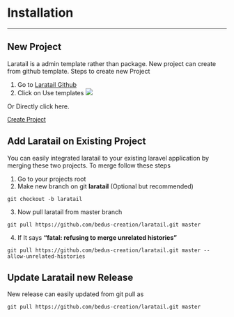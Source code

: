 <h1 class="text-gray-700 font-bold text-2xl md:text-3xl leading-snug"> 
Installation
</h1>

<hr class="border-t-2 border-b-0 border-gray-100 mt-2 mb-8">

<h2 class="font-bold mb-4 text-gray-700 text-xl">New Project</h2>

Laratail is a admin template rather than package. New project can create from github template. Steps to create new Project

1. Go to [Laratail Github](https://github.com/bedus-creation/laratail)
2. Click on Use templates
![](http://web2tailwind.com/storage/documents/KDZZDSD8Q2iSRKUEd9f99L9BJjZ4YQSbCPhniiPt.png)

Or Directly click here.

<div class="p-6 border rounded-t-lg text-center mt-16" style="font-family:Roboto">
    <a href="https://github.com/bedus-creation/laratail/generate" class="leading-tight bg-blue-600 hover:text-gray-100 text-gray-200 rounded px-6 py-3 text-sm">Create Project</a>
</div>

<h2 class="font-bold mb-4 text-gray-700 text-xl mt-16">Add Laratail on Existing Project</h2>

You can easily integrated laratail to your existing laravel application by merging these two projects.
To merge follow these steps
1. Go to your projects root 
2. Make new branch on git **laratail** (Optional but recommended)
```
git checkout -b laratail
```
3. Now pull laratail from master branch
```
git pull https://github.com/bedus-creation/laratail.git master 
```
4. If It says **“fatal: refusing to merge unrelated histories”**
```
git pull https://github.com/bedus-creation/laratail.git master --allow-unrelated-histories
```

<h2 class="font-bold mb-4 text-gray-700 text-xl">Update Laratail new Release</h2>

New release can easily updated from git pull as 
```
git pull https://github.com/bedus-creation/laratail.git master 
```
